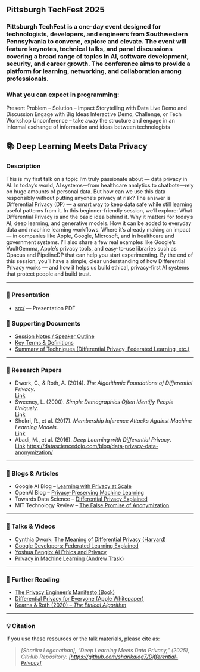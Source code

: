 ## Pittsburgh TechFest 2025

### Pittsburgh TechFest is a one-day event designed for technologists, developers, and engineers from Southwestern Pennsylvania to convene, explore and elevate. The event will feature keynotes, technical talks, and panel discussions covering a broad range of topics in AI, software development, security, and career growth. The conference aims to provide a platform for learning, networking, and collaboration among professionals.

### What you can expect in programming:
Present Problem – Solution – Impact
Storytelling with Data
Live Demo and Discussion
Engage with Big Ideas
Interactive Demo, Challenge, or Tech Workshop
Unconference – take away the structure and engage in an informal exchange of information and ideas between technologists

## 📚 Deep Learning Meets Data Privacy 

### Description
This is my first talk on a topic I’m truly passionate about — data privacy in AI. In today’s world, AI systems—from healthcare analytics to chatbots—rely on huge amounts of personal data. But how can we use this data responsibly without putting anyone’s privacy at risk?
The answer is Differential Privacy (DP) — a smart way to keep data safe while still learning useful patterns from it. In this beginner-friendly session, we’ll explore:
What Differential Privacy is and the basic idea behind it.
Why it matters for today’s AI, deep learning, and generative models.
How it can be added to everyday data and machine learning workflows.
Where it’s already making an impact — in companies like Apple, Google, Microsoft, and in healthcare and government systems.
I’ll also share a few real examples like Google’s VaultGemma, Apple’s privacy tools, and easy-to-use libraries such as Opacus and PipelineDP that can help you start experimenting.
By the end of this session, you’ll have a simple, clear understanding of how Differential Privacy works — and how it helps us build ethical, privacy-first AI systems that protect people and build trust.

---

### 🧾 Presentation
- [src/]([https://github.com/<USERNAME>/<REPO>/tree/<BRANCH>/src](https://github.com/sharikalog7/Deep-Learning-Meets-Data-Privacy-Pittsburgh-TechFest-2025-/blob/main/Deep%20Learning%20Meets%20Data%20Privacy.pdf)) — Presentation PDF

### 🧾 Supporting Documents
- [Session Notes / Speaker Outline](./docs/Session_Notes.md)  
- [Key Terms & Definitions](./docs/Glossary.md)  
- [Summary of Techniques (Differential Privacy, Federated Learning, etc.)](./docs/Techniques_Summary.md)

---

### 📖 Research Papers
- Dwork, C., & Roth, A. (2014). *The Algorithmic Foundations of Differential Privacy*.  
  [Link](https://www.cis.upenn.edu/~aaroth/Papers/privacybook.pdf)  
- Sweeney, L. (2000). *Simple Demographics Often Identify People Uniquely*.  
  [Link](https://dataprivacylab.org/projects/identifiability/paper1.pdf)  
- Shokri, R., et al. (2017). *Membership Inference Attacks Against Machine Learning Models*.  
  [Link](https://arxiv.org/abs/1610.05820)  
- Abadi, M., et al. (2016). *Deep Learning with Differential Privacy*.  
  [Link](https://arxiv.org/abs/1607.00133)
  https://datasciencedojo.com/blog/data-privacy-data-anonymization/​

---

### 📰 Blogs & Articles
- Google AI Blog – [Learning with Privacy at Scale](https://ai.googleblog.com/2017/04/federated-learning-collaborative.html)  
- OpenAI Blog – [Privacy-Preserving Machine Learning](https://openai.com/research/)  
- Towards Data Science – [Differential Privacy Explained](https://towardsdatascience.com/an-intuitive-explanation-of-differential-privacy-61fef2e6b08a)  
- MIT Technology Review – [The False Promise of Anonymization](https://www.technologyreview.com/2019/07/23/134706/)

---

### 🎥 Talks & Videos
- [Cynthia Dwork: The Meaning of Differential Privacy (Harvard)](https://www.youtube.com/watch?v=lg-VhHlztqo)  
- [Google Developers: Federated Learning Explained](https://www.youtube.com/watch?v=89BGjQYA0uE)  
- [Yoshua Bengio: AI Ethics and Privacy](https://www.youtube.com/watch?v=_wNsZEqpKUA)  
- [Privacy in Machine Learning (Andrew Trask)](https://www.youtube.com/watch?v=7LCHs9zG4U8)

---

### 🧠 Further Reading
- [The Privacy Engineer’s Manifesto (Book)](https://www.amazon.com/Privacy-Engineers-Manifesto-Getting-Right/dp/1430263555)  
- [Differential Privacy for Everyone (Apple Whitepaper)](https://www.apple.com/privacy/docs/Differential_Privacy_Overview.pdf)  
- [Kearns & Roth (2020) – *The Ethical Algorithm*](https://www.ethicalalgorithm-book.com/)

---

### 💡 Citation
If you use these resources or the talk materials, please cite as:  
> *[Sharika Loganathan], “Deep Learning Meets Data Privacy,” (2025), GitHub Repository: [https://github.com/sharikalog7/Differential-Privacy]*

